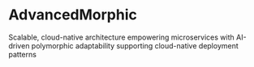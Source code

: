 # AdvancedMorphic
Scalable, cloud-native architecture empowering microservices with AI-driven polymorphic adaptability supporting cloud-native deployment patterns
